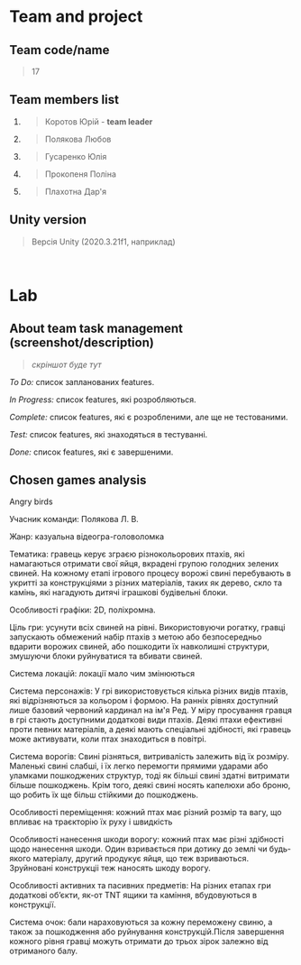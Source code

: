 # Team and project
## Team code/name
> 17

## Team members list 
1. > Коротов Юрій -  **team leader**
1. > Полякова Любов
1. > Гусаренко Юлія
1. > Прокопеня Поліна
1. > Плахотна Дар'я

## Unity version
> Версія Unity (2020.3.21f1, наприклад)

</br>

# Lab
## About team task management (screenshot/description)
> *скріншот буде тут* 

*To Do:* список запланованих features.

*In Progress:* список features, які розробляються.

*Complete:* список features, які є розробленими, але ще не тестованими.

*Test:* список features, які знаходяться в тестуванні.

*Done:* список features, які є завершеними.

## Chosen games analysis
Angry birds

Учасник команди: Полякова Л. В.

Жанр:  казуальна відеогра-головоломка

Тематика: гравець керує зграєю різнокольорових птахів, які намагаються отримати свої яйця, вкрадені групою голодних зелених свиней. На кожному етапі ігрового процесу ворожі свині перебувають в укритті за конструкціями з різних матеріалів, таких як дерево, скло та камінь, які нагадують дитячі іграшкові будівельні блоки.

Особливості графіки: 2D, поліхромна.

Ціль гри: усунути всіх свиней на рівні. Використовуючи рогатку, гравці запускають обмежений набір птахів з метою або безпосередньо вдарити ворожих свиней, або пошкодити їх навколишні структури, змушуючи блоки руйнуватися та вбивати свиней.

Cистема локацій: локації мало чим змінюються

Система персонажів: У грі використовується кілька різних видів птахів, які відрізняються за кольором і формою. На ранніх рівнях доступний лише базовий червоний кардинал на ім'я Ред. У міру просування гравця в грі стають доступними додаткові види птахів. Деякі птахи ефективні проти певних матеріалів, а деякі мають спеціальні здібності, які гравець може активувати, коли птах знаходиться в повітрі.

Система ворогів: Свині різняться, витривалість залежить від їх розміру. Маленькі свині слабші, і їх легко перемогти прямими ударами або уламками пошкоджених структур, тоді як більші свині здатні витримати більше пошкоджень. Крім того, деякі свині носять капелюхи або броню, що робить їх ще більш стійкими до пошкоджень.

Особливості переміщення: кожний птах має різний розмір та вагу, що впливає на траєкторію їх руху і швидкість

Особливості нанесення шкоди ворогу: кожний птах має різні здібності щодо нанесення шкоди. Один взривається при дотику до землі чи будь-якого матеріалу, другий продукує яйця, що теж взриваються. Зруйновані конструкціі теж наносять шкоду ворогу.

Особливості активних та пасивних предметів: На різних етапах гри додаткові об’єкти, як-от TNT ящики та каміння, вбудовуються в конструкції. 

Система очок: бали нараховуються за кожну переможену свиню, а також за пошкодження або руйнування конструкцій.Після завершення кожного рівня гравці можуть отримати до трьох зірок залежно від отриманого балу. 